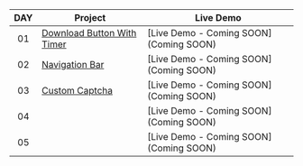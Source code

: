 |  DAY  | Project | Live Demo |
| :-: | --------------------------------------------------------------------------------------------------------------------------- | --------------------------------------------------------------------------------- |
| 01  | [Download Button With Timer](https://github.com/JMBoulos12/HTML-CSS-JAVASCRIPT/tree/main/Projects/download-button-with-timer) | [Live Demo - Coming SOON](Coming SOON) |
| 02  | [Navigation Bar](https://github.com/JMBoulos12/HTML-CSS-JAVASCRIPT/tree/main/Projects/navigation-bar) | [Live Demo - Coming SOON](Coming SOON) |
| 03  | [Custom Captcha](https://github.com/JMBoulos12/HTML-CSS-JAVASCRIPT/tree/main/Projects/custom-captcha) | [Live Demo - Coming SOON](Coming SOON) |
| 04  | []() | [Live Demo - Coming SOON](Coming SOON) |
| 05  | []() | [Live Demo - Coming SOON](Coming SOON) |
